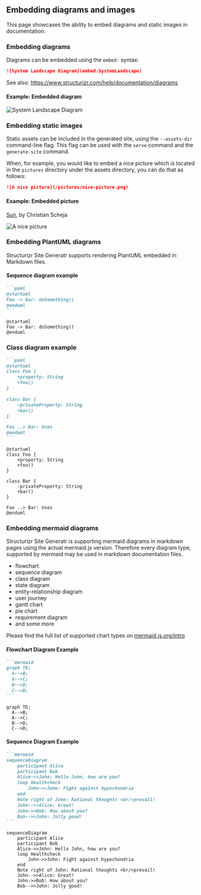## Embedding diagrams and images

This page showcases the ability to embed diagrams and static images in documentation.

### Embedding diagrams

Diagrams can be embedded using the `embed:` syntax:

```markdown
![System Landscape Diagram](embed:SystemLandscape)
```

See also: <https://www.structurizr.com/help/documentation/diagrams>

#### Example: Embedded diagram

![System Landscape Diagram](embed:SystemLandscape)

### Embedding static images

Static assets can be included in the generated site, using the `--assets-dir` command-line flag. This flag can be used
with the `serve` command and the `generate-site` command.

When, for example, you would like to embed a nice picture which is located in the `pictures` directory under the assets
directory, you can do that as follows:

```markdown
![A nice picture](/pictures/nice-picture.png)
```

#### Example: Embedded picture

[Sun](https://www.flickr.com/photos/schmollmolch/4937297813/), by Christian Scheja

![A nice picture](/pictures/nice-picture.png)

### Embedding PlantUML diagrams

Structurizr Site Generatr supports rendering PlantUML embedded in Markdown files.

#### Sequence diagram example

````markdown
```puml
@startuml
Foo -> Bar: doSomething()
@enduml
```
````

```puml
@startuml
Foo -> Bar: doSomething()
@enduml
```

### Class diagram example

````markdown
```puml
@startuml
class Foo {
    +property: String
    +foo()
}

class Bar {
    -privateProperty: String
    +bar()
}

Foo ..> Bar: Uses
@enduml
```
````

```puml
@startuml
class Foo {
    +property: String
    +foo()
}

class Bar {
    -privateProperty: String
    +bar()
}

Foo ..> Bar: Uses
@enduml
```

### Embedding mermaid diagrams

Structurizr Site Generatr is supporting mermaid diagrams in markdown pages using the actual mermaid.js version.
Therefore every diagram type, supported by mermaid may be used in markdown documentation files.

- flowchart
- sequence diagram
- class diagram
- state diagram
- entity-relationship diagram
- user journey
- gantt chart
- pie chart
- requirement diagram
- and some more

Please find the full list of supported chart types
on [mermaid.js.org/intro](https://mermaid.js.org/intro/#diagram-types)

#### Flowchart Diagram Example

````markdown
```mermaid
graph TD;
  A-->B;
  A-->C;
  B-->D;
  C-->D;
```
````

```mermaid
graph TD;
  A-->B;
  A-->C;
  B-->D;
  C-->D;
```

#### Sequence Diagram Example

````markdown
```mermaid
sequenceDiagram
    participant Alice
    participant Bob
    Alice->>John: Hello John, how are you?
    loop Healthcheck
        John->>John: Fight against hypochondria
    end
    Note right of John: Rational thoughts <br/>prevail!
    John-->>Alice: Great!
    John->>Bob: How about you?
    Bob-->>John: Jolly good!
```
````

```mermaid
sequenceDiagram
    participant Alice
    participant Bob
    Alice->>John: Hello John, how are you?
    loop Healthcheck
        John->>John: Fight against hypochondria
    end
    Note right of John: Rational thoughts <br/>prevail!
    John-->>Alice: Great!
    John->>Bob: How about you?
    Bob-->>John: Jolly good!
```
